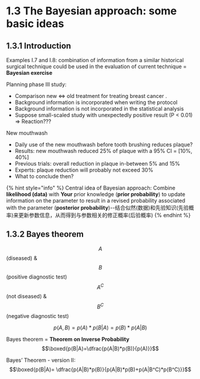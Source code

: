 # 1.3 The Bayesian approach: some basic ideas

## 1.3.1 Introduction

Examples I.7 and I.8: combination of information from a similar historical surgical technique could be used in the evaluation of current technique = **Bayesian exercise**

Planning phase III study:

* Comparison new ⇔ old treatment for treating breast cancer .
* Background information is incorporated when writing the protocol
* Background information is not incorporated in the statistical analysis
* Suppose small-scaled study with unexpectedly positive result \(P &lt; 0.01\) ⇒ Reaction???

New mouthwash

* Daily use of the new mouthwash before tooth brushing reduces plaque?
* Results: new mouthwash reduced 25% of plaque with a 95% CI = \[10%, 40%\] 
* Previous trials: overall reduction in plaque in-between 5% and 15% 
* Experts: plaque reduction will probably not exceed 30%
* What to conclude then?

{% hint style="info" %}
Central idea of Bayesian approach: Combine **likelihood \(data\)** with **Your** prior knowledge \(**prior probability**\) to update information on the parameter to result in a revised probability associated with the parameter \(**posterior probability**\)--结合似然\(数据\)和先验知识\(先验概率\)来更新参数信息，从而得到与参数相关的修正概率\(后验概率\)
{% endhint %}



## 1.3.2 Bayes theorem

$$A$$ \(diseased\) & $$B$$ \(positive diagnostic test\)            $$A^C$$\(not diseased\) & $$B^C$$\(negative diagnostic test\)

 $$p(A,B)=p(A)*p(B|A)=p(B)*p(A|B)$$ 

Bayes theorem = **Theorem on Inverse Probability**   $$\boxed{p(B|A)=\dfrac{p(A|B)*p(B)}{p(A)}}$$ 

Bayes’ Theorem - version II:  $$\boxed{p(B|A)= \dfrac{p(A|B)*p(B)}{p(A|B)*p(B)+p(A|B^C)*p(B^C)}}$$ 



